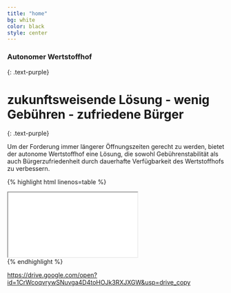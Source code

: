 ```yaml
---
title: "home"
bg: white
color: black
style: center
---
```


### Autonomer Wertstoffhof 
{: .text-purple}

<span class="fa-stack subtlecircle" style="font-size:100px; background:rgba(255,166,0,0.1)">
  <i class="fa fa-circle fa-stack-2x text-white"></i>
  <i class="fa fa-bicycle fa-stack-1x text-orange"></i>
</span>

# zukunftsweisende Lösung - wenig Gebühren -  zufriedene Bürger 
{: .text-purple}


Um der Forderung immer längerer Öffnungszeiten gerecht zu werden, bietet der autonome Wertstoffhof eine Lösung, die sowohl Gebührenstabilität als auch Bürgerzufriedenheit durch dauerhafte Verfügbarkeit des Wertstoffhofs zu verbessern. 

{% highlight html linenos=table %}
<div class="icontain">
  <iframe src="drive.google.com/open?id=1CrWcoqvrywSNuvga4D4toHOJk3RXJXGW&usp=drive_copy" allowfullscreen></iframe>
</div>
{% endhighlight %}

https://drive.google.com/open?id=1CrWcoqvrywSNuvga4D4toHOJk3RXJXGW&usp=drive_copy



